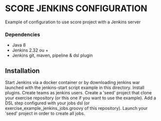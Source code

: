 # SCORE JENKINS CONFIGURATION #

Example of configuration to use score project with a Jenkins server

### Dependencies ###

* Java 8
* Jenkins 2.32 ou +
* Jenkins git, maven, pipeline & dsl plugin

## Installation ##

Start Jenkins via a docker container or by downloading jenkins war launched with the jenkins-start script example in this directory.
Install plugins.
Create teams as jenkins users.
Create a 'seed' project that clone your exercise repository (or this one if you want to use the example).
Add a DSL step configured with your jobs dsl (or exercise_example_jenkins_jobs.groovy of this repository).
Launch your 'seed' project in order to create all jobs.

